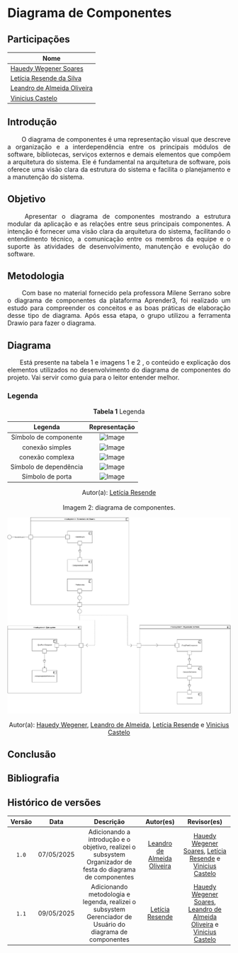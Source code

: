 # Diagrama de Componentes

## Participações

| Nome                                 |
|--------------------------------------|
| [Hauedy Wegener Soares](https://github.com/HauedyWS)   |
| [Letícia Resende da Silva](https://github.com/LeticiaResende23) |
| [Leandro de Almeida Oliveira](https://github.com/leomitx10) |
| [Vinicius Castelo](https://github.com/Vini47) |

## Introdução 

<p align="justify"> &emsp;&emsp; O diagrama de componentes é uma representação visual que descreve a organização e a interdependência entre os principais módulos de software, bibliotecas, serviços externos e demais elementos que compõem a arquitetura do sistema. Ele é fundamental na  arquitetura de software, pois oferece uma visão clara da estrutura do sistema e facilita o planejamento e a manutenção do sistema.</p>

## Objetivo

<p align="justify"> &emsp;&emsp; Apresentar o diagrama de componentes mostrando a estrutura modular da aplicação e as relações entre seus principais componentes. A intenção é fornecer uma visão clara da arquitetura do sistema, facilitando o entendimento técnico, a comunicação entre os membros da equipe e o suporte às atividades de desenvolvimento, manutenção e evolução do software.</p>

## Metodologia
<p align="justify"> &emsp;&emsp; Com base no material fornecido pela professora Milene Serrano sobre o diagrama de componentes da plataforma Aprender3, foi realizado um estudo para compreender os conceitos e as boas práticas de elaboração desse tipo de diagrama. Após essa etapa, o grupo utilizou a ferramenta Drawio para fazer o diagrama.</p>

## Diagrama

<p align="justify"> &emsp;&emsp;Está presente na tabela 1 e imagens 1 e 2 , o conteúdo e explicação dos elementos utilizados no desenvolvimento do diagrama de componentes do projeto. Vai servir como guia para o leitor entender melhor.</p>

### Legenda

<center>

**Tabela 1** Legenda

| Legenda |    Representação    |
| :----: | :--------: |
| Símbolo de componente  | ![Image](https://github.com/user-attachments/assets/371d824a-8b9e-4dc1-bd49-ab1820eacde1)|
| conexão simples  | ![Image](https://github.com/user-attachments/assets/47e607c1-afcd-42cf-94c4-2ffbbfc2ad15)|
| conexão complexa  | ![Image](https://github.com/user-attachments/assets/c570b4e7-488c-45d4-bee2-d62481debcb7)|
| Símbolo de dependência | ![Image](https://github.com/user-attachments/assets/8d83e31d-497f-4c68-99d4-be093c2b51c2)|
| Símbolo de porta| ![Image](https://github.com/user-attachments/assets/1941b6bc-12a7-44a4-b388-02e999c7de2b)|

</center>
<center>Autor(a): <a href="https://github.com/LeticiaResende23" target="_blank">Letícia Resende</a></center>

<br>

<center>Imagem 2: diagrama de componentes.</center>

![Image](https://github.com/leomitx10/leomitx10/blob/main/teste2.png?raw=true)

<center>Autor(a): <a href="https://github.com/HauedyWS" target="_blank">Hauedy Wegener</a>, <a href="https://github.com/leomitx10" target="_blank">Leandro de Almeida</a>, <a href="https://github.com/LeticiaResende23" target="_blank">Letícia Resende</a> e <a href="https://github.com/Vini47" target="_blank">Vinicius Castelo</a></center>

## Conclusão

## Bibliografia

## Histórico de versões

| Versão |    Data    |                       Descrição                       |                       Autor(es)                        |                      Revisor(es)                       |
| :----: | :--------: | :---------------------------------------------------: | :----------------------------------------------------: | :----------------------------------------------------: |
| `1.0`  | 07/05/2025 | Adicionando a introdução e o objetivo, realizei o subsystem Organizador de festa do diagrama de componentes| [Leandro de Almeida Oliveira](https://github.com/leomitx10) | [Hauedy Wegener Soares](https://github.com/HauedyWS), [Letícia Resende](https://github.com/LeticiaResende23) e [Vinicius Castelo](https://github.com/Vini47) |
| `1.1`  | 09/05/2025 | Adicionando metodologia e legenda, realizei o subsystem Gerenciador de Usuário do diagrama de componentes | [Letícia Resende](https://github.com/LeticiaResende23) | [Hauedy Wegener Soares](https://github.com/HauedyWS), [Leandro de Almeida Oliveira](https://github.com/leomitx10) e [Vinicius Castelo](https://github.com/Vini47) |

